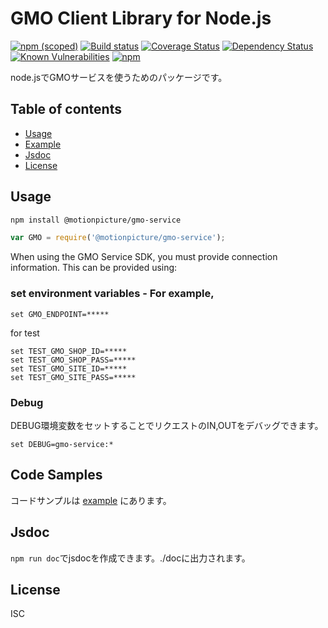 # GMO Client Library for Node.js

[![npm (scoped)](https://img.shields.io/npm/v/@motionpicture/gmo-service.svg)](https://www.npmjs.com/package/@motionpicture/gmo-service)
[![Build status](https://circleci.com/gh/motionpicture/gmo-service.png?style=shield)](https://circleci.com/gh/motionpicture/gmo-service)
[![Coverage Status](https://coveralls.io/repos/github/motionpicture/gmo-service/badge.svg)](https://coveralls.io/github/motionpicture/gmo-service)
[![Dependency Status](https://img.shields.io/david/motionpicture/gmo-service.svg)](https://david-dm.org/motionpicture/gmo-service)
[![Known Vulnerabilities](https://snyk.io/test/github/motionpicture/gmo-service/badge.svg)](https://snyk.io/test/github/motionpicture/gmo-service)
[![npm](https://img.shields.io/npm/dm/@motionpicture/gmo-service.svg)](https://nodei.co/npm/@motionpicture/gmo-service/)

node.jsでGMOサービスを使うためのパッケージです。


## Table of contents

* [Usage](#usage)
* [Example](#code-samples)
* [Jsdoc](#jsdoc)
* [License](#license)


## Usage

``` sh
npm install @motionpicture/gmo-service
```

``` js
var GMO = require('@motionpicture/gmo-service');
```

When using the GMO Service SDK, you must provide connection information. This can be provided using:

### set environment variables - For example,
``` shell
set GMO_ENDPOINT=*****
```

for test
``` shell
set TEST_GMO_SHOP_ID=*****
set TEST_GMO_SHOP_PASS=*****
set TEST_GMO_SITE_ID=*****
set TEST_GMO_SITE_PASS=*****
```

### Debug

DEBUG環境変数をセットすることでリクエストのIN,OUTをデバッグできます。

``` shell
set DEBUG=gmo-service:*
```

## Code Samples

コードサンプルは [example](https://github.com/motionpicture/gmo-service/tree/master/example) にあります。


## Jsdoc

`npm run doc`でjsdocを作成できます。./docに出力されます。

## License

ISC
